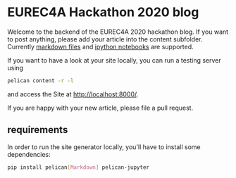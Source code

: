 # EUREC4A Hackathon 2020 blog

Welcome to the backend of the EUREC4A 2020 hackathon blog.
If you want to post anything, please add your article into the content subfolder.
Currently [markdown files](https://docs.getpelican.com/en/stable/quickstart.html#create-an-article) and [ipython notebooks](https://github.com/danielfrg/pelican-jupyter) are supported.

If you want to have a look at your site locally, you can run a testing server using
```bash
pelican content -r -l
```
and access the Site at [http://localhost:8000/](http://localhost:8000/).

If you are happy with your new article, please file a pull request.

## requirements
In order to run the site generator locally, you'll have to install some dependencies:
```bash
pip install pelican[Markdown] pelican-jupyter
```
